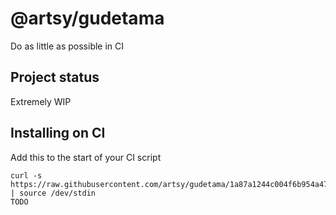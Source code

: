 # @artsy/gudetama

Do as little as possible in CI

## Project status

Extremely WIP

## Installing on CI

Add this to the start of your CI script

<!-- the_installation_command_is_on_the_next_line -->
    curl -s https://raw.githubusercontent.com/artsy/gudetama/1a87a1244c004f6b954a47e58c41086ec6fb8291/install.sh | source /dev/stdin
    TODO
